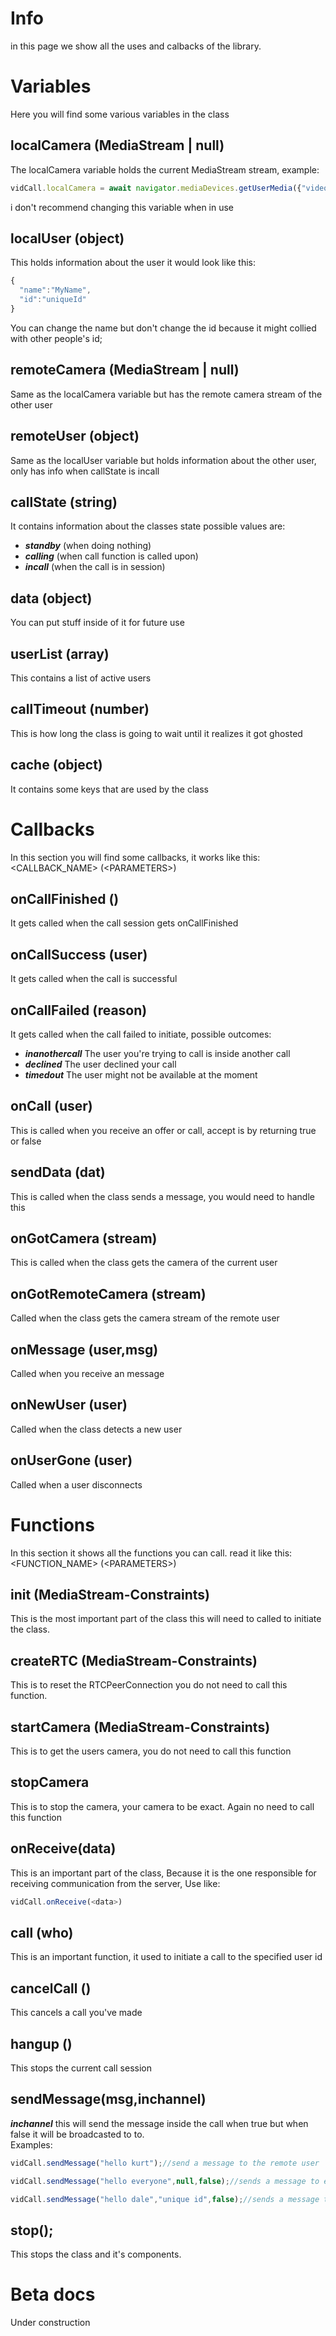 # Info

in this page we show all the uses and calbacks of
the library.

# Variables

Here you will find some various variables in the class

## localCamera (MediaStream | null)

The localCamera variable holds the current
MediaStream stream, example:
```javascript
vidCall.localCamera = await navigator.mediaDevices.getUserMedia({"video":false,"audio":true});
```
i don't recommend changing this variable when in use

## localUser (object)

This holds information about the user it would look like this:
```javascript
{
  "name":"MyName",
  "id":"uniqueId"
}
```
You can change the name but don't change the id because it might
collied with other people's id;

## remoteCamera (MediaStream | null)

Same as the localCamera variable but has the remote camera stream of the other user

## remoteUser (object)

Same as the localUser variable but holds information about the other user,
only has info when callState is incall

## callState (string)

It contains information about the classes state
possible values are:
- ***standby*** (when doing nothing)
- ***calling*** (when call function is called upon)
- ***incall*** (when the call is in session)

## data (object)

You can put stuff inside of it for future use

## userList (array)

This contains a list of active users

## callTimeout (number)

This is how long the class is going to wait until it realizes it got ghosted

## cache (object)

It contains some keys that are used by the class

# Callbacks

In this section you will find some callbacks,
it works like this: &lt;CALLBACK_NAME&gt; (&lt;PARAMETERS&gt;)

## onCallFinished ()

It gets called when the call session gets onCallFinished

## onCallSuccess (user)

It gets called when the call is successful

## onCallFailed (reason)

It gets called when the call failed to initiate, possible outcomes:
- ***inanothercall*** The user you're trying to call is inside another call
- ***declined*** The user declined your call
- ***timedout*** The user might not be available at the moment

## onCall (user)

This is called when you receive an offer or call,
accept is by returning true or false

## sendData (dat)

This is called when the class sends a message,
you would need to handle this

## onGotCamera (stream)

This is called when the class gets the camera of the current user

## onGotRemoteCamera (stream)

Called when the class gets the camera stream of the remote user

## onMessage (user,msg)

Called when you receive an message

## onNewUser (user)

Called when the class detects a new user

## onUserGone (user)

Called when a user disconnects

# Functions

In this section it shows all the functions you can call.
read it like this: &lt;FUNCTION_NAME&gt; (&lt;PARAMETERS&gt;)

## init (MediaStream-Constraints)

This is the most important part of the class this will need to called
to initiate the class.

## createRTC (MediaStream-Constraints)

This is to reset the RTCPeerConnection you do not need to call this function.

## startCamera (MediaStream-Constraints)

This is to get the users camera, you do not need to call this function

## stopCamera

This is to stop the camera, your camera to be exact. Again no need to call this function

## onReceive(data)

This is an important part of the class, Because it is the one
responsible for receiving communication from the server, Use like:
```javascript
vidCall.onReceive(<data>)
```

## call (who)

This is an important function, it used to initiate a call to the specified user id

## cancelCall ()

This cancels a call you've made

## hangup ()

This stops the current call session

## sendMessage(msg,inchannel)

***inchannel*** this will send the message inside the call when true but when false it will be broadcasted to to.<br/>
Examples:
```javascript
vidCall.sendMessage("hello kurt");//send a message to the remote user

vidCall.sendMessage("hello everyone",null,false);//sends a message to everyone

vidCall.sendMessage("hello dale","unique id",false);//sends a message to dale
```

## stop();

This stops the class and it's components.

# Beta docs

Under construction